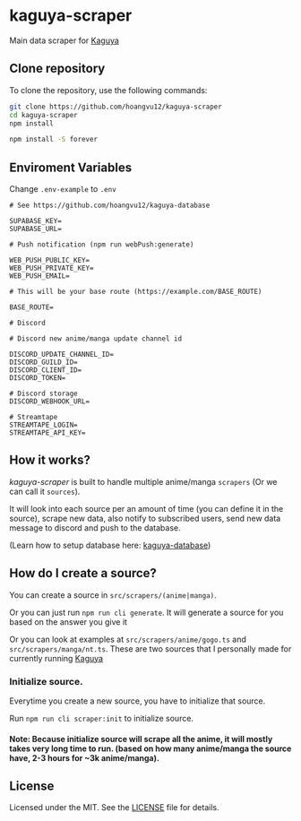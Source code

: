 # kaguya-scraper

Main data scraper for [Kaguya](https://github.com/hoangvu12/Kaguya)

## Clone repository

To clone the repository, use the following commands:

```sh
git clone https://github.com/hoangvu12/kaguya-scraper
cd kaguya-scraper
npm install

npm install -S forever
```

## Enviroment Variables

Change `.env-example` to `.env`

```
# See https://github.com/hoangvu12/kaguya-database

SUPABASE_KEY=
SUPABASE_URL=

# Push notification (npm run webPush:generate)

WEB_PUSH_PUBLIC_KEY=
WEB_PUSH_PRIVATE_KEY=
WEB_PUSH_EMAIL=

# This will be your base route (https://example.com/BASE_ROUTE)

BASE_ROUTE=

# Discord

# Discord new anime/manga update channel id

DISCORD_UPDATE_CHANNEL_ID=
DISCORD_GUILD_ID=
DISCORD_CLIENT_ID=
DISCORD_TOKEN=

# Discord storage
DISCORD_WEBHOOK_URL=

# Streamtape
STREAMTAPE_LOGIN=
STREAMTAPE_API_KEY=
```

## How it works?

_kaguya-scraper_ is built to handle multiple anime/manga `scrapers` (Or we can call it `sources`).

It will look into each source per an amount of time (you can define it in the source), scrape new data, also notify to
subscribed users, send new data message to discord and push to the database.

(Learn how to setup database here: [kaguya-database](https://github.com/hoangvu12/kaguya-database))

## How do I create a source?

You can create a source in `src/scrapers/(anime|manga)`.

Or you can just run `npm run cli generate`. It will generate a source for you based on the answer you give it

Or you can look at examples at `src/scrapers/anime/gogo.ts` and `src/scrapers/manga/nt.ts`. These are two sources that I
personally made for currently running [Kaguya](https://github.com/hoangvu12/Kaguya)

### Initialize source.

Everytime you create a new source, you have to initialize that source.

Run `npm run cli scraper:init` to initialize source.

#### Note: Because initialize source will scrape all the anime, it will mostly takes very long time to run. (based on how many anime/manga the source have, 2-3 hours for ~3k anime/manga).

## License

Licensed under the MIT. See the [LICENSE](https://github.com/hoangvu12/kaguya-scraper/blob/main/LICENSE) file for
details.
